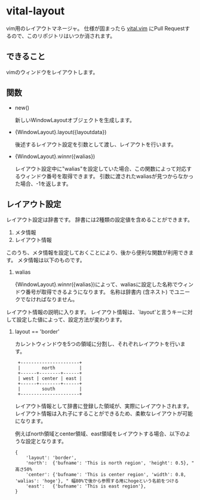 vital-layout
========================================================================================================================
vim用のレイアウトマネージャ。
仕様が固まったら [vital.vim](https://github.com/vim-jp/vital.vim) にPull Requestするので、このリポジトリはいつか消されます。

できること
------------------------------------------------------------------------------------------------------------------------
vimのウィンドウをレイアウトします。

関数
------------------------------------------------------------------------------------------------------------------------
* new()

    新しいWindowLayoutオブジェクトを生成します。

* {WindowLayout}.layout({layoutdata})

    後述するレイアウト設定を引数として渡し、レイアウトを行います。

* {WindowLayout}.winnr({walias})

    レイアウト設定中に"walias"を設定していた場合、この関数によって対応するウィンドウ番号を取得できます。
    引数に渡されたwaliasが見つからなかった場合、-1を返します。

レイアウト設定
------------------------------------------------------------------------------------------------------------------------
レイアウト設定は辞書です。
辞書には2種類の設定値を含めることができます。

1. メタ情報
1. レイアウト情報

このうち、メタ情報を設定しておくことにより、後から便利な関数が利用できます。
メタ情報は以下のものです。

1. walias

    {WindowLayout}.winnr({walias})によって、waliasに設定した名称でウィンドウ番号が取得できるようになります。
    名称は辞書内 (含ネスト) でユニークでなければなりません。

レイアウト情報の説明に入ります。
レイアウト情報は、`layout'と言うキーに対して設定した値によって、設定方法が変わります。

1. layout == 'border'

    カレントウィンドウを5つの領域に分割し、それぞれレイアウトを行います。

        +----------------------+
        |        north         |
        +------+--------+------+
        | west | center | east |
        +------+--------+------+
        |        south         |
        +----------------------+

    レイアウト情報として辞書に登録した領域が、実際にレイアウトされます。
    レイアウト情報は入れ子にすることができるため、柔軟なレイアウトが可能になります。

    例えばnorth領域とcenter領域、east領域をレイアウトする場合、以下のような設定となります。

    ```vim:
    {
        'layout': 'border',
        'north':  {'bufname': 'This is north region', 'height': 0.5}, " 高さ50%
        'center': {'bufname': 'This is center region', 'width': 0.8, 'walias': 'hoge'}, " 幅80%で後から参照する用にhogeという名前をつける
        'east':   {'bufname': 'This is east region'},
    }
    ```
